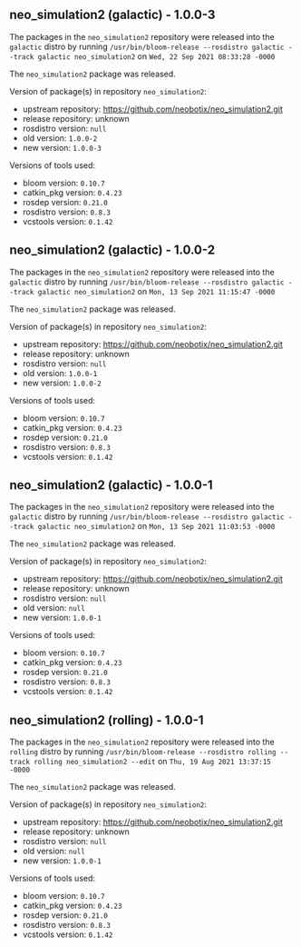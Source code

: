 ## neo_simulation2 (galactic) - 1.0.0-3

The packages in the `neo_simulation2` repository were released into the `galactic` distro by running `/usr/bin/bloom-release --rosdistro galactic --track galactic neo_simulation2` on `Wed, 22 Sep 2021 08:33:28 -0000`

The `neo_simulation2` package was released.

Version of package(s) in repository `neo_simulation2`:

- upstream repository: https://github.com/neobotix/neo_simulation2.git
- release repository: unknown
- rosdistro version: `null`
- old version: `1.0.0-2`
- new version: `1.0.0-3`

Versions of tools used:

- bloom version: `0.10.7`
- catkin_pkg version: `0.4.23`
- rosdep version: `0.21.0`
- rosdistro version: `0.8.3`
- vcstools version: `0.1.42`


## neo_simulation2 (galactic) - 1.0.0-2

The packages in the `neo_simulation2` repository were released into the `galactic` distro by running `/usr/bin/bloom-release --rosdistro galactic --track galactic neo_simulation2` on `Mon, 13 Sep 2021 11:15:47 -0000`

The `neo_simulation2` package was released.

Version of package(s) in repository `neo_simulation2`:

- upstream repository: https://github.com/neobotix/neo_simulation2.git
- release repository: unknown
- rosdistro version: `null`
- old version: `1.0.0-1`
- new version: `1.0.0-2`

Versions of tools used:

- bloom version: `0.10.7`
- catkin_pkg version: `0.4.23`
- rosdep version: `0.21.0`
- rosdistro version: `0.8.3`
- vcstools version: `0.1.42`


## neo_simulation2 (galactic) - 1.0.0-1

The packages in the `neo_simulation2` repository were released into the `galactic` distro by running `/usr/bin/bloom-release --rosdistro galactic --track galactic neo_simulation2` on `Mon, 13 Sep 2021 11:03:53 -0000`

The `neo_simulation2` package was released.

Version of package(s) in repository `neo_simulation2`:

- upstream repository: https://github.com/neobotix/neo_simulation2.git
- release repository: unknown
- rosdistro version: `null`
- old version: `null`
- new version: `1.0.0-1`

Versions of tools used:

- bloom version: `0.10.7`
- catkin_pkg version: `0.4.23`
- rosdep version: `0.21.0`
- rosdistro version: `0.8.3`
- vcstools version: `0.1.42`


## neo_simulation2 (rolling) - 1.0.0-1

The packages in the `neo_simulation2` repository were released into the `rolling` distro by running `/usr/bin/bloom-release --rosdistro rolling --track rolling neo_simulation2 --edit` on `Thu, 19 Aug 2021 13:37:15 -0000`

The `neo_simulation2` package was released.

Version of package(s) in repository `neo_simulation2`:

- upstream repository: https://github.com/neobotix/neo_simulation2.git
- release repository: unknown
- rosdistro version: `null`
- old version: `null`
- new version: `1.0.0-1`

Versions of tools used:

- bloom version: `0.10.7`
- catkin_pkg version: `0.4.23`
- rosdep version: `0.21.0`
- rosdistro version: `0.8.3`
- vcstools version: `0.1.42`



